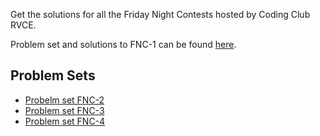 Get the solutions for all the Friday Night Contests hosted by Coding Club RVCE.

Problem set and solutions to FNC-1 can be found [here](https://github.com/syed0369/Coding-Club-FNC-solutions/tree/main/FNC-1).

## Problem Sets
+ [Probelm set FNC-2](https://vjudge.net/contest/674201#problem)
+ [Problem set FNC-3](https://vjudge.net/contest/677977#problem)
+ [Problem set FNC-4](https://vjudge.net/contest/680896)
